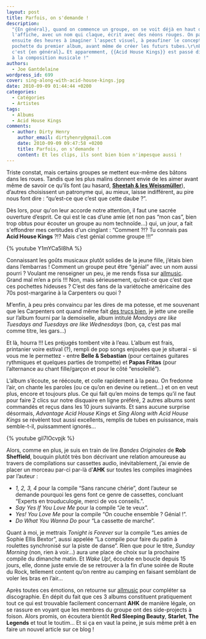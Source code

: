 ```yaml
---
layout: post
title: Parfois, on s'demande !
description:
  "{En général}, quand on commence un groupe, on se voit déjà en haut de
  l'affiche, avec un nom qui claque, écrit avec des néons rouges. On passe
  ensuite des heures à imaginer l'aspect visuel, à peaufiner le concept de la
  pochette du premier album, avant même de créer les futurs tubes.\r\nBon, ça,
  c'est {en général}… Et apparemment, {{Acid House Kings}} est passé directement
  à la composition musicale !"
authors:
  - Joe Gantdelaine
wordpress_id: 699
cover: sing-along-with-acid-house-kings.jpg
date: 2010-09-09 01:44:44 +0200
categories:
  - Catégories
  - Artistes
tags:
  - Albums
  - Acid House Kings
comments:
  - author: Dirty Henry
    author_email: dirtyhenry@gmail.com
    date: 2010-09-09 09:47:58 +0200
    title: Parfois, on s'demande !
    content: Et les clips, ils sont bien bien n'impesque aussi !
---
```


Triste constat, mais certains groupes se mettent eux-même des bâtons dans les
roues. Tandis que les plus malins donnent envie de les aimer avant même de
savoir ce qu’ils font (au hasard,
[**Sheetah & les Weissmüller**](http://www.myspace.com/sheetahetlesweissmuller)),
d’autres choisissent un patronyme qui, au mieux, laisse indifférent, au pire
nous font dire : “qu’est-ce que c’est que cette daube ?”.

Dès lors, pour qu'on leur accorde notre attention, il faut une sacrée ouverture
d’esprit. Ce qui est le cas d’une amie (et non pas “mon cas”, bien trop obtus
pour écouter un groupe au nom technoïde…) qui, un jour, a fait s'effondrer mes
certitudes d'un cinglant : “Comment ?!? Tu connais pas **Acid House Kings** ?!?
Mais c’est génial comme groupe !!!”

{% youtube Y1mYCa5I8hA %}

Connaissant les goûts musicaux plutôt solides de la jeune fille, j’étais bien
dans l’embarras ! Comment un groupe peut être “génial” avec un nom aussi pourri
? Voulant me renseigner un peu, je me rends fissa sur
[allmusic](http://allmusic.com/cg/amg.dll?p=amg&sql=11:k9fpxq9jldke). Grand mal
m’en a pris !!! Non, mais sérieusement, qu’est-ce que c’est que ces pochettes
hideuses ? C’est des fans de la variétoche américaine des 70s post-margarine à
la Carpenters ou quoi ?

M’enfin, à peu près convaincu par les dires de ma potesse, et me souvenant que
les Carpenters ont quand même fait
[des trucs bien](http://www.youtube.com/watch?v=F9Nm_0pC4FM), je jette une
oreille sur l’album fourni par la demoiselle, album intitulé _Mondays are like
Tuesdays and Tuesdays are like Wednesdays_ (bon, ça, c’est pas mal comme titre,
les gars…)

Et là, hourra !!! Les préjugés tombent vite à l’eau. L’album est frais,
printanier voire estival (?), rempli de pop songs enjouées que je situerai - si
vous me le permettez - entre **Belle & Sebastian** (pour certaines guitares
rythmiques et quelques parties de trompette) et **Papas Fritas** (pour
l’alternance au chant fille/garçon et pour le côté “ensoleillé”).

L’album s’écoute, se réécoute, et colle rapidement à la peau. On fredonne l’air,
on chante les paroles (ou ce qu’on en devine ou retient…) et on en veut plus,
encore et toujours plus. Ce qui fait qu’en moins de temps qu’il ne faut pour
faire 2 clics sur notre disquaire en ligne préféré, 2 autres albums sont
commandés et reçus dans les 10 jours suivants. Et sans aucune surprise
désormais, _Advantage Acid House Kings_ et _Sing Along with Acid House Kings_ se
révèlent tout aussi excellents, remplis de tubes en puissance, mais semble-t-il,
puissamment ignorés…

{% youtube gil7lOcvpjk %}

Alors, comme en plus, je suis en train de lire _Bandes Originales_ de **Rob
Sheffield**, bouquin plutôt très bon décrivant une relation amoureuse au travers
de compilations sur cassettes audio, inévitablement, j’ai envie de placer un
morceau par-ci par-là d’**AHK** sur toutes les compiles imaginées par l’auteur :

- _1, 2, 3, 4_ pour la compile “Sans rancune chérie”, dont l’auteur se demande
  pourquoi les gens font ce genre de cassettes, concluant “Experts en
  trouduculogie, merci de vos conseils.”.
- _Say Yes If You Love Me_ pour la compile “Je te veux”.
- _Yes! You Love Me_ pour la compile “On couche ensemble ? Génial !”.
- _Do What You Wanna Do_ pour “La cassette de marche”.

Quant à moi, je mettrais _Tonight is Forever_ sur la compile “Les amies de
Sophie Ellis Bextor”, aussi appelée “La compile pour faire du patin à roulettes
synchronisé sur la piste de danse”. Rien que pour le titre, _Sunday Morning_
(non, rien à voir…) aura une place de choix sur la prochaine compile du dimanche
matin. Et _Wake Up!_, écoutée en boucle depuis 15 jours, elle, donne juste envie
de se retrouver à la fin d’une soirée de Route du Rock, tellement content qu’on
rentre au camping en faisant semblant de voler les bras en l’air…

Après toutes ces émotions, on retourne sur
[allmusic](http://allmusic.com/cg/amg.dll?p=amg&sql=11:k9fpxq9jldke~T2) pour
compléter sa discographie. En dépit du fait que ces 3 albums constituent
pratiquement tout ce qui est trouvable facilement concernant **AHK** de manière
légale, on se rassure en voyant que les membres du groupe ont des side-projects
à foison. Alors promis, on écoutera bientôt **Red Sleeping Beauty**,
**Starlet**, **The Legends** et tout le toutim… Et si ça en vaut la peine, je
suis même prêt à en faire un nouvel article sur ce blog !
